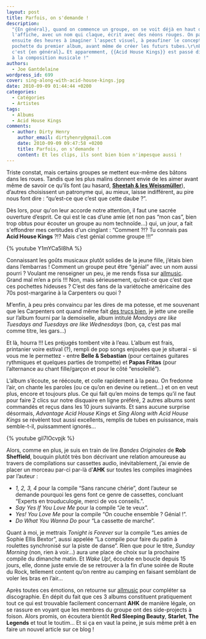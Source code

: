 ```yaml
---
layout: post
title: Parfois, on s'demande !
description:
  "{En général}, quand on commence un groupe, on se voit déjà en haut de
  l'affiche, avec un nom qui claque, écrit avec des néons rouges. On passe
  ensuite des heures à imaginer l'aspect visuel, à peaufiner le concept de la
  pochette du premier album, avant même de créer les futurs tubes.\r\nBon, ça,
  c'est {en général}… Et apparemment, {{Acid House Kings}} est passé directement
  à la composition musicale !"
authors:
  - Joe Gantdelaine
wordpress_id: 699
cover: sing-along-with-acid-house-kings.jpg
date: 2010-09-09 01:44:44 +0200
categories:
  - Catégories
  - Artistes
tags:
  - Albums
  - Acid House Kings
comments:
  - author: Dirty Henry
    author_email: dirtyhenry@gmail.com
    date: 2010-09-09 09:47:58 +0200
    title: Parfois, on s'demande !
    content: Et les clips, ils sont bien bien n'impesque aussi !
---
```


Triste constat, mais certains groupes se mettent eux-même des bâtons dans les
roues. Tandis que les plus malins donnent envie de les aimer avant même de
savoir ce qu’ils font (au hasard,
[**Sheetah & les Weissmüller**](http://www.myspace.com/sheetahetlesweissmuller)),
d’autres choisissent un patronyme qui, au mieux, laisse indifférent, au pire
nous font dire : “qu’est-ce que c’est que cette daube ?”.

Dès lors, pour qu'on leur accorde notre attention, il faut une sacrée ouverture
d’esprit. Ce qui est le cas d’une amie (et non pas “mon cas”, bien trop obtus
pour écouter un groupe au nom technoïde…) qui, un jour, a fait s'effondrer mes
certitudes d'un cinglant : “Comment ?!? Tu connais pas **Acid House Kings** ?!?
Mais c’est génial comme groupe !!!”

{% youtube Y1mYCa5I8hA %}

Connaissant les goûts musicaux plutôt solides de la jeune fille, j’étais bien
dans l’embarras ! Comment un groupe peut être “génial” avec un nom aussi pourri
? Voulant me renseigner un peu, je me rends fissa sur
[allmusic](http://allmusic.com/cg/amg.dll?p=amg&sql=11:k9fpxq9jldke). Grand mal
m’en a pris !!! Non, mais sérieusement, qu’est-ce que c’est que ces pochettes
hideuses ? C’est des fans de la variétoche américaine des 70s post-margarine à
la Carpenters ou quoi ?

M’enfin, à peu près convaincu par les dires de ma potesse, et me souvenant que
les Carpenters ont quand même fait
[des trucs bien](http://www.youtube.com/watch?v=F9Nm_0pC4FM), je jette une
oreille sur l’album fourni par la demoiselle, album intitulé _Mondays are like
Tuesdays and Tuesdays are like Wednesdays_ (bon, ça, c’est pas mal comme titre,
les gars…)

Et là, hourra !!! Les préjugés tombent vite à l’eau. L’album est frais,
printanier voire estival (?), rempli de pop songs enjouées que je situerai - si
vous me le permettez - entre **Belle & Sebastian** (pour certaines guitares
rythmiques et quelques parties de trompette) et **Papas Fritas** (pour
l’alternance au chant fille/garçon et pour le côté “ensoleillé”).

L’album s’écoute, se réécoute, et colle rapidement à la peau. On fredonne l’air,
on chante les paroles (ou ce qu’on en devine ou retient…) et on en veut plus,
encore et toujours plus. Ce qui fait qu’en moins de temps qu’il ne faut pour
faire 2 clics sur notre disquaire en ligne préféré, 2 autres albums sont
commandés et reçus dans les 10 jours suivants. Et sans aucune surprise
désormais, _Advantage Acid House Kings_ et _Sing Along with Acid House Kings_ se
révèlent tout aussi excellents, remplis de tubes en puissance, mais semble-t-il,
puissamment ignorés…

{% youtube gil7lOcvpjk %}

Alors, comme en plus, je suis en train de lire _Bandes Originales_ de **Rob
Sheffield**, bouquin plutôt très bon décrivant une relation amoureuse au travers
de compilations sur cassettes audio, inévitablement, j’ai envie de placer un
morceau par-ci par-là d’**AHK** sur toutes les compiles imaginées par l’auteur :

- _1, 2, 3, 4_ pour la compile “Sans rancune chérie”, dont l’auteur se demande
  pourquoi les gens font ce genre de cassettes, concluant “Experts en
  trouduculogie, merci de vos conseils.”.
- _Say Yes If You Love Me_ pour la compile “Je te veux”.
- _Yes! You Love Me_ pour la compile “On couche ensemble ? Génial !”.
- _Do What You Wanna Do_ pour “La cassette de marche”.

Quant à moi, je mettrais _Tonight is Forever_ sur la compile “Les amies de
Sophie Ellis Bextor”, aussi appelée “La compile pour faire du patin à roulettes
synchronisé sur la piste de danse”. Rien que pour le titre, _Sunday Morning_
(non, rien à voir…) aura une place de choix sur la prochaine compile du dimanche
matin. Et _Wake Up!_, écoutée en boucle depuis 15 jours, elle, donne juste envie
de se retrouver à la fin d’une soirée de Route du Rock, tellement content qu’on
rentre au camping en faisant semblant de voler les bras en l’air…

Après toutes ces émotions, on retourne sur
[allmusic](http://allmusic.com/cg/amg.dll?p=amg&sql=11:k9fpxq9jldke~T2) pour
compléter sa discographie. En dépit du fait que ces 3 albums constituent
pratiquement tout ce qui est trouvable facilement concernant **AHK** de manière
légale, on se rassure en voyant que les membres du groupe ont des side-projects
à foison. Alors promis, on écoutera bientôt **Red Sleeping Beauty**,
**Starlet**, **The Legends** et tout le toutim… Et si ça en vaut la peine, je
suis même prêt à en faire un nouvel article sur ce blog !
